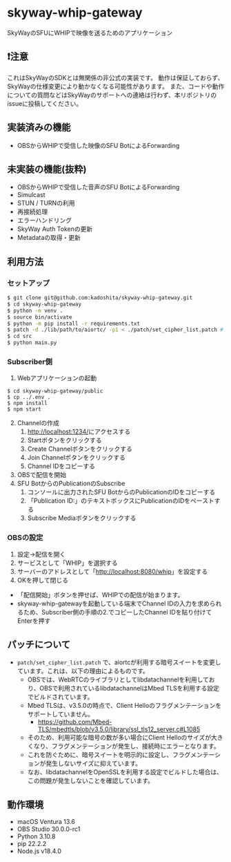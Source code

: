 # skyway-whip-gateway

SkyWayのSFUにWHIPで映像を送るためのアプリケーション

## **❗注意**

これはSkyWayのSDKとは無関係の非公式の実装です。
動作は保証しておらず、SkyWayの仕様変更により動かなくなる可能性があります。
また、コードや動作についての質問などはSkyWayのサポートへの連絡は行わず、本リポジトリのissueに投稿してください。

## 実装済みの機能

- OBSからWHIPで受信した映像のSFU BotによるForwarding

## 未実装の機能(抜粋)

- OBSからWHIPで受信した音声のSFU BotによるForwarding
- Simulcast
- STUN / TURNの利用
- 再接続処理
- エラーハンドリング
- SkyWay Auth Tokenの更新
- Metadataの取得・更新

## 利用方法

### セットアップ

```sh
$ git clone git@github.com:kadoshita/skyway-whip-gateway.git
$ cd skyway-whip-gateway
$ python -m venv .
$ source bin/activate
$ python -m pip install -r requirements.txt
$ patch -d ./lib/path/to/aiortc/ -p1 < ./patch/set_cipher_list.patch # 重要!! パスは環境に合わせて変更してください
$ cd src
$ python main.py
```

### Subscriber側

1. Webアプリケーションの起動
```shell
$ cd skyway-whip-gateway/public
$ cp ../.env .
$ npm install
$ npm start
```
2. Channelの作成
   1. [http://localhost:1234/](http://localhost:1234/)にアクセスする
   2. Startボタンをクリックする
   3. Create Channelボタンをクリックする
   4. Join Channelボタンをクリックする
   5. Channel IDをコピーする
3. OBSで配信を開始
4. SFU BotからのPublicationのSubscribe
   1. コンソールに出力されたSFU BotからのPublicationのIDをコピーする
   2. 「Publication ID:」のテキストボックスにPublicationのIDをペーストする
   3. Subscribe Mediaボタンをクリックする

### OBSの設定

1. 設定→配信を開く
2. サービスとして「WHIP」を選択する
3. サーバーのアドレスとして「[http://localhost:8080/whip](http://localhost:8080/whip)」を設定する
4. OKを押して閉じる

- 「配信開始」ボタンを押せば、WHIPでの配信が始まります。
- skyway-whip-gatewayを起動している端末でChannel IDの入力を求められるため、Subscriber側の手順の2.でコピーしたChannel IDを貼り付けてEnterを押す

## パッチについて

- `patch/set_cipher_list.patch` で、aiortcが利用する暗号スイートを変更しています。これは、以下の理由によるものです。
    - OBSでは、WebRTCのライブラリとしてlibdatachannelを利用しており、OBSで利用されているlibdatachannelはMbed TLSを利用する設定でビルドされています。
    - Mbed TLSは、v3.5.0の時点で、Client Helloのフラグメンテーションをサポートしていません。
      - https://github.com/Mbed-TLS/mbedtls/blob/v3.5.0/library/ssl_tls12_server.c#L1085
    - そのため、利用可能な暗号の数が多い場合にClient Helloのサイズが大きくなり、フラグメンテーションが発生し、接続時にエラーとなります。
    - これを防ぐために、暗号スイートを明示的に設定し、フラグメンテーションが発生しないサイズに抑えています。
    - なお、libdatachannelをOpenSSLを利用する設定でビルドした場合は、この問題が発生しないことを確認しています。

## 動作環境

- macOS Ventura 13.6
- OBS Studio 30.0.0-rc1
- Python 3.10.8
- pip 22.2.2
- Node.js v18.4.0
